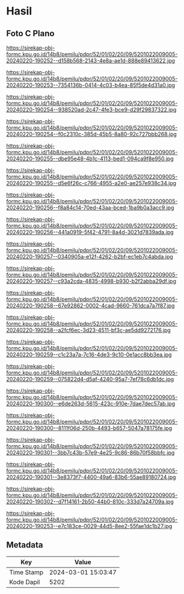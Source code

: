 # Hasil

## Foto C Plano

https://sirekap-obj-formc.kpu.go.id/14b8/pemilu/pdpr/52/01/02/20/09/5201022009005-20240220-190252--d158b568-2143-4e8a-ae1d-888e89413622.jpg

https://sirekap-obj-formc.kpu.go.id/14b8/pemilu/pdpr/52/01/02/20/09/5201022009005-20240220-190253--7354136b-0414-4c03-b4ea-85f5de4d31a0.jpg

https://sirekap-obj-formc.kpu.go.id/14b8/pemilu/pdpr/52/01/02/20/09/5201022009005-20240220-190254--938520ad-2c47-4fe3-bce9-d29f29837322.jpg

https://sirekap-obj-formc.kpu.go.id/14b8/pemilu/pdpr/52/01/02/20/09/5201022009005-20240220-190254--f0c2310c-385d-45b5-8a80-92c727bbb268.jpg

https://sirekap-obj-formc.kpu.go.id/14b8/pemilu/pdpr/52/01/02/20/09/5201022009005-20240220-190255--dbe95e48-4b1c-4113-bed1-094ca9f8e950.jpg

https://sirekap-obj-formc.kpu.go.id/14b8/pemilu/pdpr/52/01/02/20/09/5201022009005-20240220-190255--d5e6f26c-c766-4955-a2e0-ae257e938c34.jpg

https://sirekap-obj-formc.kpu.go.id/14b8/pemilu/pdpr/52/01/02/20/09/5201022009005-20240220-190256--f8a84c14-70ed-43aa-bced-1ba9b0a3acc9.jpg

https://sirekap-obj-formc.kpu.go.id/14b8/pemilu/pdpr/52/01/02/20/09/5201022009005-20240220-190256--441a0919-5f42-4791-8a4d-3021d7839ada.jpg

https://sirekap-obj-formc.kpu.go.id/14b8/pemilu/pdpr/52/01/02/20/09/5201022009005-20240220-190257--0340905a-e12f-4262-b2bf-ec1eb7c4abda.jpg

https://sirekap-obj-formc.kpu.go.id/14b8/pemilu/pdpr/52/01/02/20/09/5201022009005-20240220-190257--c93a2cda-4835-4998-b930-b2f2abba29df.jpg

https://sirekap-obj-formc.kpu.go.id/14b8/pemilu/pdpr/52/01/02/20/09/5201022009005-20240220-190258--67e92862-0002-4cad-9660-761dca7a7f87.jpg

https://sirekap-obj-formc.kpu.go.id/14b8/pemilu/pdpr/52/01/02/20/09/5201022009005-20240220-190258--a2fcf6ec-3d23-4511-bf3c-ae5dd9272176.jpg

https://sirekap-obj-formc.kpu.go.id/14b8/pemilu/pdpr/52/01/02/20/09/5201022009005-20240220-190259--c1c23a7a-7c16-4de3-9c10-0e1acc8bb3ea.jpg

https://sirekap-obj-formc.kpu.go.id/14b8/pemilu/pdpr/52/01/02/20/09/5201022009005-20240220-190259--075822d4-d5af-4240-95a7-7ef78c6db1dc.jpg

https://sirekap-obj-formc.kpu.go.id/14b8/pemilu/pdpr/52/01/02/20/09/5201022009005-20240220-190300--e6de263d-5615-423c-910e-7dae7dec57ab.jpg

https://sirekap-obj-formc.kpu.go.id/14b8/pemilu/pdpr/52/01/02/20/09/5201022009005-20240220-190300--8111f06d-250b-4493-b657-5047a78175fe.jpg

https://sirekap-obj-formc.kpu.go.id/14b8/pemilu/pdpr/52/01/02/20/09/5201022009005-20240220-190301--3bb7c43b-57e9-4e25-9c86-86b70f58bbfc.jpg

https://sirekap-obj-formc.kpu.go.id/14b8/pemilu/pdpr/52/01/02/20/09/5201022009005-20240220-190301--3e8373f7-4400-49a6-83b6-55ae89180724.jpg

https://sirekap-obj-formc.kpu.go.id/14b8/pemilu/pdpr/52/01/02/20/09/5201022009005-20240220-190302--d7f14161-2b50-44b0-810c-333d7a24709a.jpg

https://sirekap-obj-formc.kpu.go.id/14b8/pemilu/pdpr/52/01/02/20/09/5201022009005-20240220-190253--e7c183ce-0029-44d5-8ee2-55fae1dc1b27.jpg


## Metadata

| Key        | Value               |
| ---------- | ------------------- |
| Time Stamp | 2024-03-01 15:03:47 |
| Kode Dapil | 5202                |



